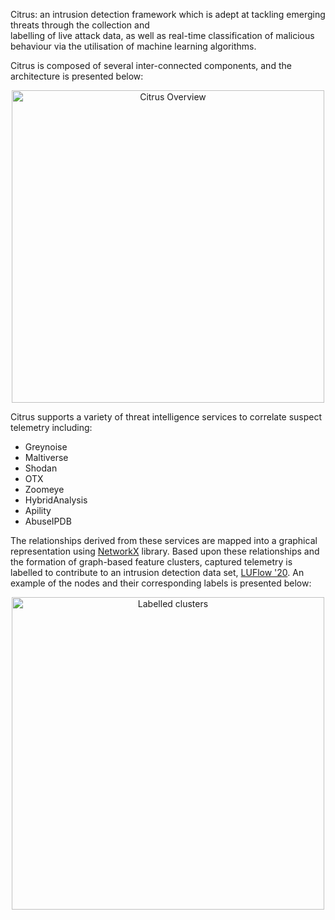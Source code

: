 Citrus: an intrusion detection framework which is adept at tackling emerging threats through the collection and   
labelling   of   live   attack   data,   as   well   as real-time classification of malicious behaviour via the utilisation of 
machine learning  algorithms.

Citrus is composed of several inter-connected components, and the architecture is presented below:

<p align="center">
  <img src="https://github.com/ruzzzzz/Citrus/blob/main/imgs/SBI.png?raw=true" alt="Citrus Overview" width="500">
</p>

Citrus supports a variety of threat intelligence services to correlate suspect telemetry including:

* Greynoise
* Maltiverse
* Shodan
* OTX
* Zoomeye
* HybridAnalysis
* Apility
* AbuseIPDB

The relationships derived from these services are mapped into a graphical representation using [NetworkX](https://networkx.github.io) library.
Based upon these relationships and the formation of graph-based feature clusters, captured telemetry is labelled to contribute to an intrusion detection data set, [LUFlow '20](https://github.com/ruzzzzz/LUFlow). An example of the nodes and their corresponding labels is presented below:

<p align="center">
  <img src="https://github.com/ruzzzzz/Citrus/blob/main/imgs/supernodes_legend.png?raw=true" alt="Labelled clusters" width="500">
</p>
